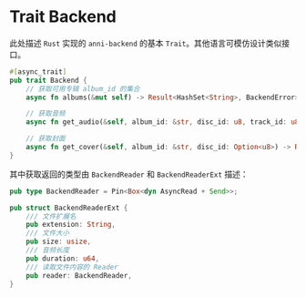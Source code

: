 # Trait Backend

此处描述 `Rust` 实现的 `anni-backend` 的基本 `Trait`。其他语言可模仿设计类似接口。

```rust
#[async_trait]
pub trait Backend {
    // 获取可用专辑 album_id 的集合
    async fn albums(&mut self) -> Result<HashSet<String>, BackendError>;

    // 获取音频
    async fn get_audio(&self, album_id: &str, disc_id: u8, track_id: u8) -> Result<BackendReaderExt, BackendError>;

    // 获取封面
    async fn get_cover(&self, album_id: &str, disc_id: Option<u8>) -> Result<BackendReader, BackendError>;
}
```

其中获取返回的类型由 `BackendReader` 和 `BackendReaderExt` 描述：

```rust
pub type BackendReader = Pin<Box<dyn AsyncRead + Send>>;

pub struct BackendReaderExt {
    /// 文件扩展名
    pub extension: String,
    /// 文件大小
    pub size: usize,
    /// 音频长度
    pub duration: u64,
    /// 读取文件内容的 Reader
    pub reader: BackendReader,
}
```
